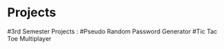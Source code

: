 # Projects

#3rd Semester Projects :
  #Pseudo Random Password Generator
  #Tic Tac Toe Multiplayer
